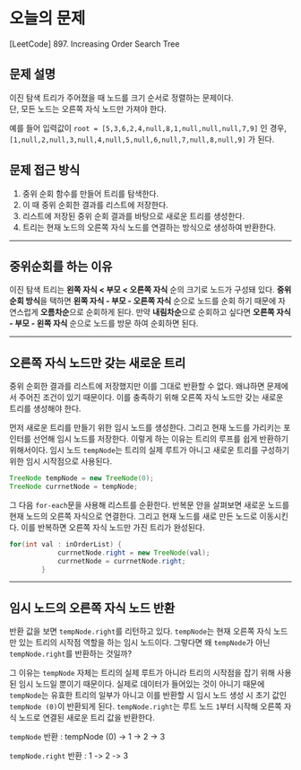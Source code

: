 
# 오늘의 문제
[LeetCode] 897. Increasing Order Search Tree

## 문제 설명
이진 탐색 트리가 주어졌을 때 노드를 크기 순서로 정렬하는 문제이다.  
단, 모든 노드는 오른쪽 자식 노드만 가져야 한다. 

예를 들어 입력값이 `root = [5,3,6,2,4,null,8,1,null,null,null,7,9]` 인 경우,
`[1,null,2,null,3,null,4,null,5,null,6,null,7,null,8,null,9]` 가 된다. 

## 문제 접근 방식 
1. 중위 순회 함수를 만들어 트리를 탐색한다. 
2. 이 때 중위 순회한 결과를 리스트에 저장한다.
3. 리스트에 저장된 중위 순회 결과를 바탕으로 새로운 트리를 생성한다.
4. 트리는 현재 노드의 오른쪽 자식 노드를 연결하는 방식으로 생성하여 반환한다. 

---

## 중위순회를 하는 이유
이진 탐색 트리는 **왼쪽 자식 < 부모 < 오른쪽 자식** 순의 크기로 노드가 구성돼 있다. 
**중위 순회 방식**을 택하면 **왼쪽 자식 - 부모 - 오른쪽 자식** 순으로 노드를 순회 하기 때문에 자연스럽게 **오름차순**으로 순회하게 된다. 
만약 **내림차순**으로 순회하고 싶다면 **오른쪽 자식 - 부모 - 왼쪽 자식** 순으로 노드를 방문 하여 순회하면 된다. 

---

## 오른쪽 자식 노드만 갖는 새로운 트리 
중위 순회한 결과를 리스트에 저장했지만 이를 그대로 반환할 수 없다. 
왜냐하면 문제에서 주어진 조건이 있기 때문이다. 
이를 충족하기 위해 오른쪽 자식 노드만 갖는 새로운 트리를 생성해야 한다. 

먼저 새로운 트리를 만들기 위한 임시 노드를 생성한다. 
그리고 현재 노드를 가리키는 포인터를 선언해 임시 노드를 저장한다. 
이렇게 하는 이유는 트리의 루프를 쉽게 반환하기 위해서이다. 
임시 노드 `tempNode`는 트리의 실제 루트가 아니고 새로운 트리를 구성하기 위한 임시 시작점으로 사용된다. 
```java
TreeNode tempNode = new TreeNode(0);
TreeNode currnetNode = tempNode; 
```

그 다음 `for-each`문을 사용해 리스트를 순환한다. 
반복문 안을 살펴보면 새로운 노드를 현재 노드의 오른쪽 자식으로 연결한다.
그리고 현재 노드를 새로 만든 노드로 이동시킨다. 이를 반복하면 오른쪽 자식 노드만 가진 트리가 완성된다. 
```java
for(int val : inOrderList) {
            currnetNode.right = new TreeNode(val);
            currnetNode = currnetNode.right;
        }
```

---

## 임시 노드의 오른쪽 자식 노드 반환 
반환 값을 보면 `tempNode.right`를 리턴하고 있다.
`tempNode`는 현재 오른쪽 자식 노드만 있는 트리의 시작점 역할을 하는 임시 노드이다. 
그렇다면 왜 `tempNode`가 아닌 `tempNode.right`를 반환하는 것일까? 

그 이유는 `tempNode` 자체는 트리의 실제 루트가 아니라 트리의 시작점을 잡기 위해 사용된 임시 노드일 뿐이기 때문이다. 
실제로 데이터가 들어있는 것이 아니기 때문에 `tempNode`는 유효한 트리의 일부가 아니고 이를 반환할 시 임시 노드 생성 시 초기 값인 `tempNode (0)`이 반환되게 된다.
`tempNode.right`는 루트 노드 `1`부터 시작해 오른쪽 자식 노드로 연결된 새로운 트리 값을 반환한다. 

`tempNode` 반환 : tempNode (0) -> 1 -> 2 -> 3

`tempNode.right` 반환 : 1 -> 2 -> 3


   


  
